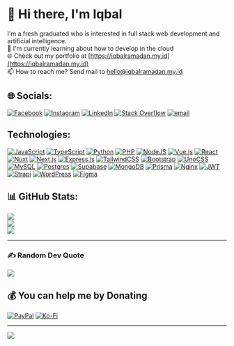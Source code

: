 # 👋 Hi there, I'm Iqbal
I'm a fresh graduated who is interested in full stack web development and artificial intelligence.<br>
🌱 I'm currently learning about how to develop in the cloud<br>
🌐 Check out my portfolio at [https://iqbalramadan.my.id](https://iqbalramadan.my.id)<br>
📫 How to reach me? Send mail to hello@iqbalramadan.my.id

## 🌐 Socials:
[![Facebook](https://img.shields.io/badge/Facebook-%231877F2.svg?logo=Facebook&logoColor=white)](https://facebook.com/balramadan_) [![Instagram](https://img.shields.io/badge/Instagram-%23E4405F.svg?logo=Instagram&logoColor=white)](https://instagram.com/balramadan) [![LinkedIn](https://img.shields.io/badge/LinkedIn-%230077B5.svg?logo=linkedin&logoColor=white)](https://linkedin.com/in/balramadan) [![Stack Overflow](https://img.shields.io/badge/-Stackoverflow-FE7A16?logo=stack-overflow&logoColor=white)](https://stackoverflow.com/users/17041516) [![email](https://img.shields.io/badge/Email-D14836?logo=gmail&logoColor=white)](mailto:hello@iqbalramadan.my.id) 

## Technologies:
[![JavaScript](https://img.shields.io/badge/Javascript-%23323330.svg?logo=javascript&logoColor=%23F7DF1E)](#)
[![TypeScript](https://img.shields.io/badge/TypeScript-3178C6?logo=typescript&logoColor=fff)](#)
[![Python](https://img.shields.io/badge/Python-3670A0?logo=python&logoColor=ffdd54)](#)
[![PHP](https://img.shields.io/badge/PHP-%23777BB4.svg?logo=php&logoColor=white)](#)
[![NodeJS](https://img.shields.io/badge/Node.js-6DA55F?logo=node.js&logoColor=white)](#)
[![Vue.js](https://img.shields.io/badge/Vue.js-4FC08D?logo=vuedotjs&logoColor=fff)](#)
[![React](https://img.shields.io/badge/React-%2320232a.svg?logo=react&logoColor=%2361DAFB)](#)
[![Nuxt](https://img.shields.io/badge/Nuxt-002E3B?logo=nuxt&logoColor=#00DC82)](#)
[![Next.js](https://img.shields.io/badge/Next.js-black?logo=next.js&logoColor=white)](#)
[![Express.js](https://img.shields.io/badge/Express.js-%23404d59.svg?logo=express&logoColor=%2361DAFB)](#)
[![TailwindCSS](https://img.shields.io/badge/Tailwind%20CSS-%2338B2AC.svg?logo=tailwind-css&logoColor=white)](#)
[![Bootstrap](https://img.shields.io/badge/Bootstrap-7952B3?logo=bootstrap&logoColor=fff)](#)
[![UnoCSS](https://img.shields.io/badge/unocss-333333?logo=unocss&logoColor=fff)](#)
[![MySQL](https://img.shields.io/badge/MySQL-4479A1?logo=mysql&logoColor=fff)](#)
[![Postgres](https://img.shields.io/badge/Postgres-%23316192.svg?logo=postgresql&logoColor=white)](#)
[![Supabase](https://img.shields.io/badge/Supabase-3FCF8E?logo=supabase&logoColor=fff)](#)
[![MongoDB](https://img.shields.io/badge/MongoDB-%234ea94b.svg?logo=mongodb&logoColor=white)](#)
[![Prisma](https://img.shields.io/badge/Prisma-2D3748?logo=prisma&logoColor=white)](#)
[![Nginx](https://img.shields.io/badge/Nginx-%23009639.svg?logo=nginx&logoColor=white)](#)
[![JWT](https://img.shields.io/badge/JWT-black?logo=JSON%20web%20tokens)](#)
[![Strapi](https://img.shields.io/badge/Strapi-%232E7EEA.svg?logo=strapi&logoColor=white)](#)
[![WordPress](https://img.shields.io/badge/WordPress-%2321759B.svg?logo=wordpress&logoColor=white)](#)
[![Figma](https://img.shields.io/badge/Figma-F24E1E?logo=figma&logoColor=white)](#)
<br> 

## 📊 GitHub Stats:
![](https://github-readme-stats.vercel.app/api?username=balramadan&theme=codeSTACKr&hide_border=false&include_all_commits=true)<br/>
![](https://nirzak-streak-stats.vercel.app/?user=balramadan&theme=codeSTACKr&hide_border=false)<br/>
![](https://github-readme-stats.vercel.app/api/top-langs/?username=balramadan&theme=codeSTACKr&hide_border=false&include_all_commits=true&count_private=true&layout=compact)
<hr>

### ✍️ Random Dev Quote
![](https://quotes-github-readme.vercel.app/api?type=horizontal&theme=tokyonight)

## 💰 You can help me by Donating
  [![PayPal](https://img.shields.io/badge/PayPal-00457C?style=for-the-badge&logo=paypal&logoColor=white)](https://paypal.me/balramadan) [![Ko-Fi](https://img.shields.io/badge/Ko--fi-F16061?style=for-the-badge&logo=ko-fi&logoColor=white)](https://ko-fi.com/balramadan) 

---
<a><div style="justify-content: center;">![](https://vbr.nathanchung.dev/badge?page_id=balramadan)</div></a>

<!--
**balramadan/balramadan** is a ✨ _special_ ✨ repository because its `README.md` (this file) appears on your GitHub profile.

Here are some ideas to get you started:

- 🔭 I’m currently working on ...
- 🌱 I’m currently learning ...
- 👯 I’m looking to collaborate on ...
- 🤔 I’m looking for help with ...
- 💬 Ask me about ...
- 📫 How to reach me: ...
- 😄 Pronouns: ...
- ⚡ Fun fact: ...
-->
